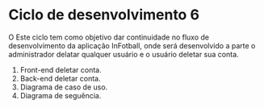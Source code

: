 # Ciclo de desenvolvimento 6

O Este ciclo tem como objetivo dar continuidade no fluxo de desenvolvimento da aplicação InFotball, onde será desenvolvido a parte o administrador delatar qualquer usuário e o usuário deletar sua conta.

1. Front-end deletar conta.
2. Back-end deletar conta.
3. Diagrama de caso de uso.
4. Diagrama de seguência.
